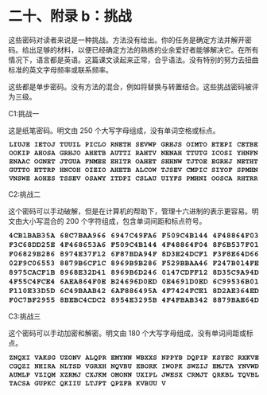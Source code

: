 # 二十、附录 b：挑战

这些密码对读者来说是一种挑战。方法没有给出。你的任务是确定方法并解开密码。给出足够的材料，以便已经确定方法的熟练的业余爱好者能够解决它。在所有情况下，语言都是英语。这篇课文读起来正常，合乎语法。没有特别的努力去扭曲标准的英文字母频率或联系频率。

这些都是单步密码。没有方法的混合，例如将替换与转置结合。这些挑战密码被评为三级。

C1:挑战一

这是纸笔密码。明文由 250 个大写字母组成，没有单词空格或标点。

![20-unnumb-1](img/20-unnumb-1.png)

C2:挑战二

这个密码可以手动破解，但是在计算机的帮助下，管理十六进制的表示更容易。明文由大小写混合的 200 个字符组成，包含单词间距和标点符号。

![20-unnumb-2](img/20-unnumb-2.png)

C3:挑战三

这个密码可以手动加密和解密。明文由 180 个大写字母组成，没有单词间距或标点。

![20-unnumb-3](img/20-unnumb-3.png)